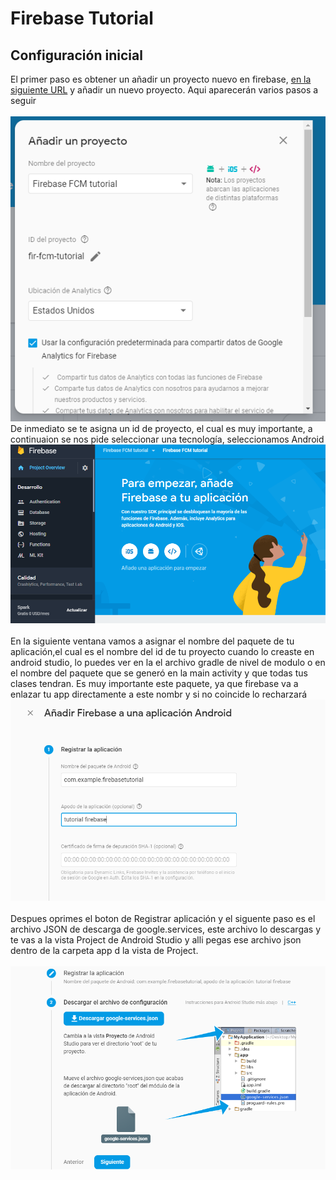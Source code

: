 # Firebase Tutorial

## Configuración inicial
El primer paso es obtener un añadir un proyecto nuevo en firebase, [en la siguiente
URL](https://console.firebase.google.com)  y añadir un nuevo  proyecto. Aqui aparecerán
varios pasos a seguir<br><br>
![](.README_images/84e89d5e.png)<br>
De inmediato se te asigna un id de proyecto, el cual es muy importante, a continuaion se 
nos pide seleccionar una tecnología, seleccionamos Android<br>
![](.README_images/c7df2203.png)<br><br>
En la siguiente ventana vamos a asignar el nombre del paquete de tu aplicación,el cual es
el nombre del id de tu proyecto cuando lo creaste en android studio, lo puedes 
ver en la el archivo gradle de nivel de modulo o en el nombre del paquete que se generó
en la main activity y que todas tus clases tendran. Es muy importante este paquete, ya que
firebase va a enlazar tu app directamente a este nombr y si no coincide lo recharzará
![](.README_images/3e5f27d8.png)<br><br>
Despues oprimes el boton de Registrar aplicación y el siguente paso es el archivo
 JSON de descarga de google.services, este archivo lo descargas y te vas a la vista
 Project de Android Studio y alli pegas ese archivo json dentro de la carpeta 
 app d la vista de Project.<br><br>
 ![](.README_images/1ccc6dd9.png)<br><br>


